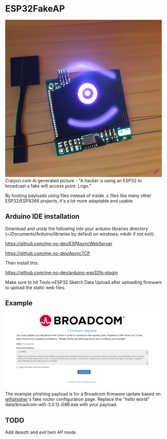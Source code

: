 # ESP32FakeAP

![Craiyon AI generated logo](https://github.com/TheKevinWang/ESP32FakeAP/raw/main/FakeAP/craiyon_logo.png)
Craiyon.com Ai generated picture - "A hacker is using an ESP32 to broadcast a fake wifi access point. Logo."

By hosting payloads using files instead of inside .c files like many other ESP32/ESP8266 projects, it's a lot more adaptable and usable. 

## Arduino IDE installation

Download and unzip the following into your arduino libraries directory (~/Documents/Arduino/libraries by default on windows; mkdir if not exit):

https://github.com/me-no-dev/ESPAsyncWebServer

https://github.com/me-no-dev/AsyncTCP

Then install this:

https://github.com/me-no-dev/arduino-esp32fs-plugin

Make sure to hit Tools->ESP32 Sketch Data Upload after uploading firmware to upload the static web files.

## Example

![phishing example](https://github.com/TheKevinWang/ESP32FakeAP/raw/main/FakeAP/FakeAPExample.png)

The example phishing payload is for a Broadcom firmware update based on [wifiphisher](https://github.com/wifiphisher/wifiphisher)'s fake router configuration page. Replace the "hello world" data/broadcom-wifi-3.0.12.i586.exe with your payload.

## TODO
Add deauth and evil twin AP mode
